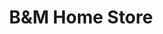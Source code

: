 ---
title: "B&M Home Store"
url: /ipswich/bandm-home-store-anglia-parkway-south/
shop: department store
---